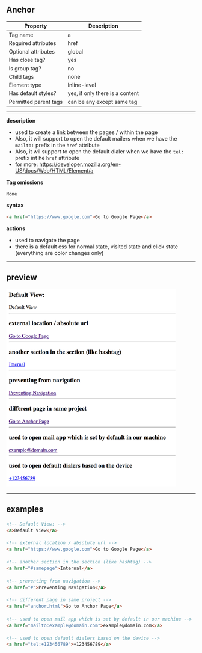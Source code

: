 ## Anchor

| Property              | Description                     |
| --------------------- | ------------------------------- |
| Tag name              | a                               |
| Required attributes   | href                            |
| Optional attributes   | global                          |
| Has close tag?        | yes                             |
| Is group tag?         | no                              |
| Child tags            | none                            |
| Element type          | Inline-level                    |
| Has default styles?   | yes, if only there is a content |
| Permitted parent tags | can be any except same tag      |

---

**description**

- used to create a link between the pages / within the page
- Also, it will support to open the default mailers when we have the `mailto:` prefix in the `href` attribute
- Also, it wil support to open the default dialer when we have the `tel:` prefix int he `href` attribute
- for more: https://developer.mozilla.org/en-US/docs/Web/HTML/Element/a

**Tag omissions**

```
None
```

**syntax**

```html
<a href="https://www.google.com">Go to Google Page</a>
```

**actions**

- used to navigate the page
- there is a default css for normal state, visited state and click state (everything are color changes only)

---

## preview

<img src="./preview/anchor.png" width="450px"/>

---

## examples

```html
<!-- Default View: -->
<a>Default View</a>

<!-- external location / absolute url -->
<a href="https://www.google.com">Go to Google Page</a>

<!-- another section in the section (like hashtag) -->
<a href="#samepage">Internal</a>

<!-- preventing from navigation -->
<a href="#">Preventing Navigation</a>

<!-- different page in same project -->
<a href="anchor.html">Go to Anchor Page</a>

<!-- used to open mail app which is set by default in our machine -->
<a href="mailto:example@domain.com">example@domain.com</a>

<!-- used to open default dialers based on the device -->
<a href="tel:+123456789">+123456789</a>
```
